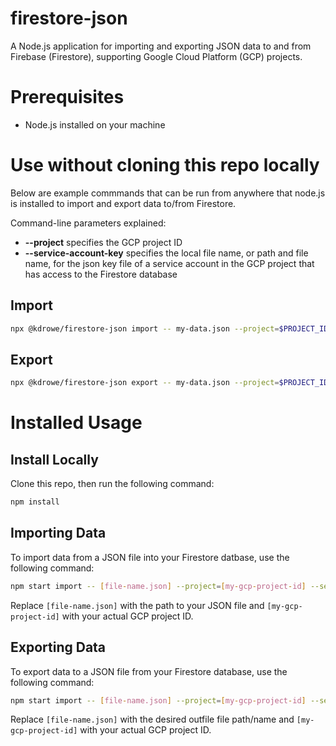 # firestore-json

A Node.js application for importing and exporting JSON data to and from Firebase (Firestore), supporting Google Cloud Platform (GCP) projects.

# Prerequisites

- Node.js installed on your machine

# Use without cloning this repo locally

Below are example commmands that can be run from anywhere that node.js is installed to import and export data to/from Firestore. 

Command-line parameters explained:
* **--project** specifies the GCP project ID
* **--service-account-key** specifies the local file name, or path and file name, for the json key file of a service account in the GCP project that has access to the Firestore database

## Import

```bash
npx @kdrowe/firestore-json import -- my-data.json --project=$PROJECT_ID --service-account-key=key.json
```

## Export

```bash
npx @kdrowe/firestore-json export -- my-data.json --project=$PROJECT_ID --service-account-key=key.json
```

# Installed Usage

## Install Locally

Clone this repo, then run the following command:

```bash
npm install
```

## Importing Data

To import data from a JSON file into your Firestore datbase, use the following command:

```bash
npm start import -- [file-name.json] --project=[my-gcp-project-id] --service-account-key=key.json
```

Replace `[file-name.json]` with the path to your JSON file and `[my-gcp-project-id]` with your actual GCP project ID.

## Exporting Data

To export data to a JSON file from your Firestore database, use the following command:

```bash
npm start import -- [file-name.json] --project=[my-gcp-project-id] --service-account-key=key.json
```

Replace `[file-name.json]` with the desired outfile file path/name and `[my-gcp-project-id]` with your actual GCP project ID.